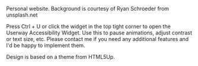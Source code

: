 Personal website. Background is courtesy of Ryan Schroeder from unsplash.net

Press Ctrl + U or click the widget in the top tight corner to open the Userway Accessibility Widget. Use this to pause animations, adjust contrast or text size, etc. Please contact me if you need any additional features and I'd be happy to implement them. 

Design is based on a theme from HTML5Up. 
